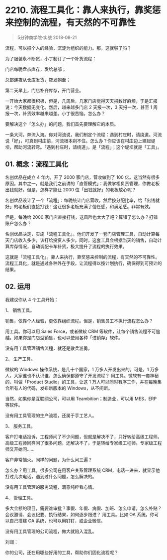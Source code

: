 # 2210. 流程工具化：靠人来执行，靠奖惩来控制的流程，有天然的不可靠性
> 5分钟商学院·实战
2018-08-21

流程，可以把个人的经验，沉淀为组织的能力。那，这就够了吗？

为了服装永不断货，小丁制订了一个补货流程：

门店每晚盘点库存，发给总部；

总部连夜从仓库发货，夜发朝至；

第二天早上，门店补齐库存，开门营业。

一开始大家都很积极，但是，几周后，几家门店觉得天天报数好麻烦，于是汇报说：今天数据无变化。然后，越来越多门店 2 天报一次，3 天报一次，甚至 1 周报一次，补货效率越来越差。小丁很苦恼。怎么办？

要解决这个「怎么办」的问题，我们首先要理解它的本质。

一条大河，奔流入海。你对河流说，我们制定个流程：遇到村庄时，请绕道。河流说「好」，可真到村庄前，河流根本刹不住。怎么办？你应该在村庄边上建起堤坝，帮助河流转弯。「遇到村庄时，请绕道」，是「流程」；这个堤坝就是「工具」。

## 01. 概念：流程工具化

名创优品在成立 4 年内，开了 2000 家门店，营收做到了 100 亿。这当然有很多原因。其中之一，就是我们之前讲的「直管模式」：我做掌柜负责管理，你做老板出钱就好。但是，怎样才能让 2000 位「出钱就好」的老板放心呢？

名创优品设计了一个「流程」：每晚统计门店营收，然后按分配比率，给「出钱就好」的老板们直接打钱！这让很多老板充满了信任感，和满足感。非常有效。

但是，每晚给 2000 家门店直接打钱，这风险也太大了吧？算错了怎么办？打错账户怎么办？

名创优品决定，实施「流程工具化」。他们开发了一套门店管理工具，自动计算每天门店收入多少，该打给投资人多少。同时，这套工具会根据当天的销售，自动计算库存情况，自动调配卡车补货，极大提升了流程的执行效果。

这就是「流程工具化」。靠人来执行，靠奖惩来控制的流程，有天然的不可靠性。流程工具化，就是通过各种外在手段，让流程得以按计划执行，确保得到可预计的结果。

## 02. 运用

我建议你从 4 个工具开始：

1、 销售工具。

销售，依靠个人经验，更依靠组织流程。但是，销售员工不执行流程怎么办？

用工具。你可以用 Sales Force，或者微软 CRM 等软件，让每个销售流程不可逾越。如果你是门店型销售，也可以使用各种「进销存」软件。

没有用工具管理销售流程，就还是散兵游勇。

2、 生产工具。

微软的 Windows 操作系统，是几十个国家，1 万多人开发出来的。可是，1 万多人，大家谁也不认识谁，怎么确保都遵守了开发流程？
用工具。微软有一套神秘的，叫做「Product Studio」的工具，让这 1 万人可以同时有序工作，并在每晚集合所有人的代码，发布新版本的 Windows，从不间断。

当然，如果你是互联网公司，可以用 Teambition；制造业，可以用 MES，ERP 等软件。

没有用工具管理的生产流程，还属于手工艺人。

3、 服务工具。

客户打电话投诉，工程师问了不少问题，但就是解决不了，只好转给高级工程师。高级工程师同样问了很多问题，还解决不了，于是转给专家级工程师。专家级工程师又开始问……

客户非常恼火。同样的问题，为什么问三遍？

怎么办？用工具。很多公司在用客户关系管理系统 CRM，电话一进来，就显示他打过几次电话，遇到过什么问题，怎么解决的。

没有用工具管理的服务流程，满意纯粹看心情。

4、 管理工具。

多大金额的项目，需要谁审批？事假、年假、病假、加班、怎么申请，怎么补贴？会议邀请、会议纪要、执行结果，如何逐步跟进？
用工具。比如 OA 系统。你可以自己搭建 OA 系统，也可以用钉钉，或企业微信。

没有用工具管理的公司流程，做大就陷入混乱。

刘润：

你的公司，还在用哪些好用的工具，帮助你们固化流程呢？



